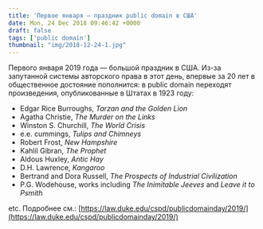 ```yaml
---
title: 'Первое января — праздник public domain в США'
date: Mon, 24 Dec 2018 09:46:42 +0000
draft: false
tags: ['public domain']
thumbnail: "img/2018-12-24-1.jpg"
---
```


Первого января 2019 года — большой праздник в США. Из-за запутанной системы авторского права в этот день, впервые за 20 лет в общественное достояние пополнится: в public domain переходят произведения, опубликованные в Штатах в 1923 году:

*   Edgar Rice Burroughs, _Tarzan and the Golden Lion_
*   Agatha Christie, _The Murder on the Links_
*   Winston S. Churchill, _The World Crisis_
*   e.e. cummings, _Tulips and Chimneys_
*   Robert Frost, _New Hampshire_
*   Kahlil Gibran, _The Prophet_
*   Aldous Huxley, _Antic Hay_
*   D.H. Lawrence, _Kangaroo_
*   Bertrand and Dora Russell, _The Prospects of Industrial Civilization_
*   P.G. Wodehouse, works including _The Inimitable Jeeves_ and _Leave it to Psmith_

etc. Подробнее см.: [https://law.duke.edu/cspd/publicdomainday/2019/](https://law.duke.edu/cspd/publicdomainday/2019/)